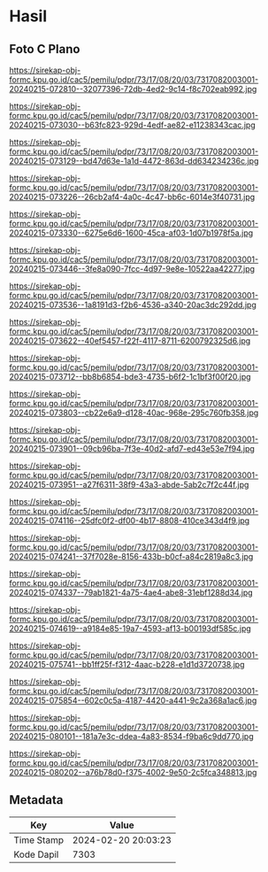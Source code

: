 # Hasil

## Foto C Plano

https://sirekap-obj-formc.kpu.go.id/cac5/pemilu/pdpr/73/17/08/20/03/7317082003001-20240215-072810--32077396-72db-4ed2-9c14-f8c702eab992.jpg

https://sirekap-obj-formc.kpu.go.id/cac5/pemilu/pdpr/73/17/08/20/03/7317082003001-20240215-073030--b63fc823-929d-4edf-ae82-e11238343cac.jpg

https://sirekap-obj-formc.kpu.go.id/cac5/pemilu/pdpr/73/17/08/20/03/7317082003001-20240215-073129--bd47d63e-1a1d-4472-863d-dd634234236c.jpg

https://sirekap-obj-formc.kpu.go.id/cac5/pemilu/pdpr/73/17/08/20/03/7317082003001-20240215-073226--26cb2af4-4a0c-4c47-bb6c-6014e3f40731.jpg

https://sirekap-obj-formc.kpu.go.id/cac5/pemilu/pdpr/73/17/08/20/03/7317082003001-20240215-073330--6275e6d6-1600-45ca-af03-1d07b1978f5a.jpg

https://sirekap-obj-formc.kpu.go.id/cac5/pemilu/pdpr/73/17/08/20/03/7317082003001-20240215-073446--3fe8a090-7fcc-4d97-9e8e-10522aa42277.jpg

https://sirekap-obj-formc.kpu.go.id/cac5/pemilu/pdpr/73/17/08/20/03/7317082003001-20240215-073536--1a8191d3-f2b6-4536-a340-20ac3dc292dd.jpg

https://sirekap-obj-formc.kpu.go.id/cac5/pemilu/pdpr/73/17/08/20/03/7317082003001-20240215-073622--40ef5457-f22f-4117-8711-6200792325d6.jpg

https://sirekap-obj-formc.kpu.go.id/cac5/pemilu/pdpr/73/17/08/20/03/7317082003001-20240215-073712--bb8b6854-bde3-4735-b6f2-1c1bf3f00f20.jpg

https://sirekap-obj-formc.kpu.go.id/cac5/pemilu/pdpr/73/17/08/20/03/7317082003001-20240215-073803--cb22e6a9-d128-40ac-968e-295c760fb358.jpg

https://sirekap-obj-formc.kpu.go.id/cac5/pemilu/pdpr/73/17/08/20/03/7317082003001-20240215-073901--09cb96ba-7f3e-40d2-afd7-ed43e53e7f94.jpg

https://sirekap-obj-formc.kpu.go.id/cac5/pemilu/pdpr/73/17/08/20/03/7317082003001-20240215-073951--a27f6311-38f9-43a3-abde-5ab2c7f2c44f.jpg

https://sirekap-obj-formc.kpu.go.id/cac5/pemilu/pdpr/73/17/08/20/03/7317082003001-20240215-074116--25dfc0f2-df00-4b17-8808-410ce343d4f9.jpg

https://sirekap-obj-formc.kpu.go.id/cac5/pemilu/pdpr/73/17/08/20/03/7317082003001-20240215-074241--37f7028e-8156-433b-b0cf-a84c2819a8c3.jpg

https://sirekap-obj-formc.kpu.go.id/cac5/pemilu/pdpr/73/17/08/20/03/7317082003001-20240215-074337--79ab1821-4a75-4ae4-abe8-31ebf1288d34.jpg

https://sirekap-obj-formc.kpu.go.id/cac5/pemilu/pdpr/73/17/08/20/03/7317082003001-20240215-074619--a9184e85-19a7-4593-af13-b00193df585c.jpg

https://sirekap-obj-formc.kpu.go.id/cac5/pemilu/pdpr/73/17/08/20/03/7317082003001-20240215-075741--bb1ff25f-f312-4aac-b228-e1d1d3720738.jpg

https://sirekap-obj-formc.kpu.go.id/cac5/pemilu/pdpr/73/17/08/20/03/7317082003001-20240215-075854--602c0c5a-4187-4420-a441-9c2a368a1ac6.jpg

https://sirekap-obj-formc.kpu.go.id/cac5/pemilu/pdpr/73/17/08/20/03/7317082003001-20240215-080101--181a7e3c-ddea-4a83-8534-f9ba6c9dd770.jpg

https://sirekap-obj-formc.kpu.go.id/cac5/pemilu/pdpr/73/17/08/20/03/7317082003001-20240215-080202--a76b78d0-f375-4002-9e50-2c5fca348813.jpg


## Metadata

| Key        | Value               |
| ---------- | ------------------- |
| Time Stamp | 2024-02-20 20:03:23 |
| Kode Dapil | 7303                |



